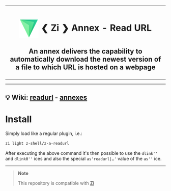 <table align="center"><tr><td>
<h1 align="center">
  <p><a href="https://github.com/z-shell/zi">
    <img align="center" src="https://github.com/z-shell/zi/raw/main/docs/images/logo.png" alt="Logo" width="60px" height="60px" /></a>
    ❮ Zi ❯ Annex - Read URL </p>
</h1>
<h2 align="center">
  <p> An annex delivers the capability to automatically download the newest version of a file to which URL is hosted on a webpage </p>
</h2>
<!-- <p><img align="center" src="https://github.com/z-shell/z-a-submods/raw/main/docs/images/screenshot.png" alt="zi annex submods" width="100%" height="auto" ></p> -->
</td></tr></table><hr />

## 💡 Wiki: [readurl](https://wiki.zshell.dev/ecosystem/annexes/readurl) - [annexes](https://wiki.zshell.dev/ecosystem/-annexes)

# Install

Simply load like a regular plugin, i.e.:

```zsh
zi light z-shell/z-a-readurl
```

After executing the above command it's then possible to use the `dlink''` and `dlink0''` ices and also the special `as'readurl|…'` value of the `as''` ice.

---

> **Note**
>
> This repository is compatible with [Zi](https://github.com/z-shell/zi)
